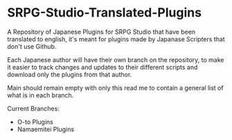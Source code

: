 # SRPG-Studio-Translated-Plugins
A Repository of Japanese Plugins for SRPG Studio that have been translated to english, it's meant for plugins made by Japanase Scripters that don't use Github.

Each Japanese author will have their own branch on the repository, to make it easier to track changes and updates to their different scripts and download only the plugins from that author.

Main should remain empty with only this read me to contain a general list of what is in each branch.

Current Branches:

- O-to Plugins
- Namaemitei Plugins